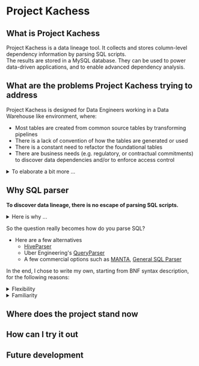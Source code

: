 
# Project Kachess  
  
## What is Project Kachess  
  
Project Kachess is a data lineage tool. It collects and stores column-level dependency information by parsing SQL scripts.   
The results are stored in a MySQL database. They can be used to power data-driven applications, and to enable advanced dependency analysis.  
  
  
## What are the problems Project Kachess trying to address  
  
Project Kachess is designed for Data Engineers working in a Data Warehouse like environment, where:  
- Most tables are created from common source tables by transforming pipelines  
- There is a lack of convention of how the tables are generated or used  
- There is a constant need to refactor the foundational tables  
- There are business needs (e.g. regulatory, or contractual commitments) to discover data dependencies and/or to enforce access control  
  
<details>  
    <summary>To elaborate a bit more ... </summary>  
  
### Background  
  
- Project Kachess is inspired by my recent work at a popular software company where there was a lot of data users and SQL writers, but there was very few data engineers  
  - Many people built SQL pipelines besides data engineers: data scientists, BI developers, software engineers, product managers, etc.  
  - Most of them wrote pipelines to address their immediate needs, with a hope that one day, someday, a data engineer will take over   
- As a result, the pipelines were haphazardly done:  
  - There was a lack of rigor to ensure data fidelity, e.g. whether a pipeline uses the source of truth, whether there is data quality checks, etc.  
  - There was no enforcement of engineering best practices, e.g. adopting naming convention, breaking down complicated pipelines into smaller, re-useable components  
  - There was very little documentation for most pipelines  
- The problem tends to feed on itself  
  - Even when there are opportunities to refactor an existing table, because people are afraid of downstream impacts, they often choose the only option they are left with: to build a parallel table.  
  - After a while, when there are so many look-alike tables, one lost track of which one is the latest, or is the source of truth  
  - Even when a data engineer is ready to consolidate the pipelines, she found her scope just multiplied  
  - The cycle continues until no one trusts the data warehouse anymore  
- Similarly, there are other critical needs that could benefit greatly from data lineage, for example  
  - When a pipeline had an incident, the on-call engineer needs to find and notify downstream owners of the outage. She needs to be able to answer questions like, "how soon my dashboard will be back online"? 
  - When you decided to move your data warehouse to a new platform, which pipeline to migrate first?
  - When you have to make a data model change, which downstream pipeline needs to be re-written?
  - When InfoSec or SOX compliance teams ask for access control audit  
</details>    
  
## Why SQL parser  
  
**To discover data lineage, there is no escape of parsing SQL scripts.**
<details>
    <summary>Here is why ... </summary>  

- In a smaller setting, you may be able to use `grep`, `find` or an IDE to track downstream dependencies of a table
- However, in an large dev environment, when you have to do the same lookup repeatedly, among hundreds of pipelines or thousands of tables, the task quickly becomes productivity drain
- What is more, if all the SQL programs follow a coding standard, or conforming to a naming convention, table lookups may be much easier. 
- However, when you have a legacy code base that is several years old, and you had many turnovers on the team, you may not assume anything
</details>

So the question really becomes how do you parse SQL?
- Here are a few alternatives
    - [HiveParser](https://hive.apache.org/javadocs/r2.1.1/api/org/apache/hadoop/hive/ql/parse/HiveParser.html)
    - Uber Engineering's [QueryParser](https://github.com/uber/queryparser)
    - A few commercial options such as [MANTA](https://getmanta.com/), [General SQL Parser](http://www.sqlparser.com/)

In the end, I chose to write my own, starting from BNF syntax description, for the following reasons:
<details>
<summary>Flexibility</summary>

- Because we used Hive to create/populate tables but Presto to query them, I need to parse both SQL dialects
- In the future, we may need to support other analytical engines such as Redshift or Snowflake
</details>

<details>
<summary>Familiarity</summary>

- I happen to be an SQL expert who likes to write parsers
    - I have worked with many flavors of SQL in different settings. Suffice to say there is not a whole lot surprise left when it comes to SQL
    - I have written two previous machine language parsers. I can find my way around in this field
- Although it is challenging to write one syntax that supports multiple SQL dialects, I know this is achievable because:
    - I am only to extract lineage info, not to build an execution engine
        - In other words, all I need to parse out from `INSERT INTO table_a AS SELECT * FROM table_b` is that `table_a` is a child of (or downstream from) `table_b`. It is a lot simpler than having to orchestrate a Map/Reduce job
        - I don't have to understand the plethora of platform-specific function (e.g. `date_add` vs. `adddate`): so long I can recognize something is a function and pick out the column names in the parameter list, it is good enough for me
    - At the end of the day, achieving a 90% lineage coverage of more than one SQL dialects in our code base is far more valuable then a 99.9% coverage of just one
</details>

## Where does the project stand now
## How can I try it out  
## Future development